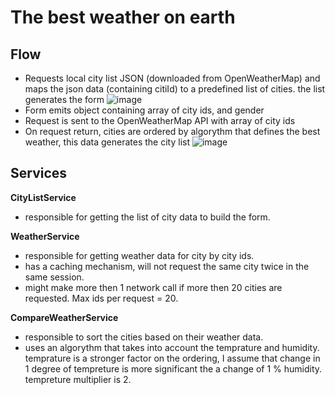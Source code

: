 # The best weather on earth

## Flow
- Requests local city list JSON (downloaded from OpenWeatherMap) and maps the json data (containing citiId) to a predefined list of cities. the list generates the form
![image](https://user-images.githubusercontent.com/24462119/57803415-07ecc000-7761-11e9-807a-da0d8d1b2db9.png)
- Form emits object containing array of city ids, and gender
- Request is sent to the OpenWeatherMap API with array of city ids
- On request return, cities are ordered by algorythm that defines the best weather, this data generates the city list
 ![image](https://user-images.githubusercontent.com/24462119/57803839-0079e680-7762-11e9-80a7-4a16dc1c7c6e.png)

## Services
**CityListService**
- responsible for getting the list of city data to build the form.

**WeatherService**
- responsible for getting weather data for city by city ids.
- has a caching mechanism, will not request the same city twice in the same session.
- might make more then 1 network call if more then 20 cities are requested. Max ids per request = 20.

**CompareWeatherService**
- responsible to sort the cities based on their weather data.
- uses an algorythm that takes into account the temprature and humidity. temprature is a stronger factor on the ordering, I assume that change in 1 degree of tempreture is more significant the a change of 1 % humidity. tempreture multiplier is 2.
